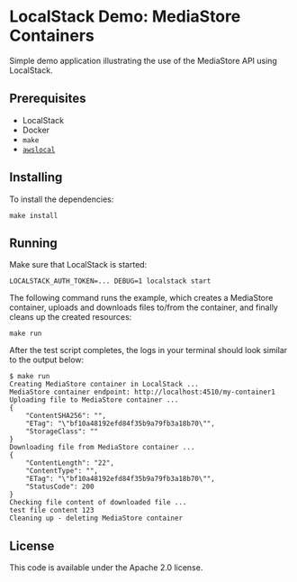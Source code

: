 # LocalStack Demo: MediaStore Containers

Simple demo application illustrating the use of the MediaStore API using LocalStack.

## Prerequisites

* LocalStack
* Docker
* `make`
* [`awslocal`](https://github.com/localstack/awscli-local)

## Installing

To install the dependencies:
```
make install
```

## Running

Make sure that LocalStack is started:
```
LOCALSTACK_AUTH_TOKEN=... DEBUG=1 localstack start
```

The following command runs the example, which creates a MediaStore container, uploads and downloads files to/from the container, and finally cleans up the created resources:
```
make run
```

After the test script completes, the logs in your terminal should look similar to the output below:
```
$ make run
Creating MediaStore container in LocalStack ...
MediaStore container endpoint: http://localhost:4510/my-container1
Uploading file to MediaStore container ...
{
    "ContentSHA256": "",
    "ETag": "\"bf10a48192efd84f35b9a79fb3a18b70\"",
    "StorageClass": ""
}
Downloading file from MediaStore container ...
{
    "ContentLength": "22",
    "ContentType": "",
    "ETag": "\"bf10a48192efd84f35b9a79fb3a18b70\"",
    "StatusCode": 200
}
Checking file content of downloaded file ...
test file content 123
Cleaning up - deleting MediaStore container
```

## License

This code is available under the Apache 2.0 license.
